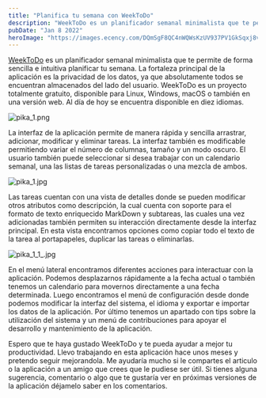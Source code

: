 ```yaml
---
title: "Planifica tu semana con WeekToDo"
description: "WeekToDo es un planificador semanal minimalista que te permite de forma sencilla e intuitiva planificar tu semana..."
pubDate: "Jan 8 2022"
heroImage: "https://images.ecency.com/DQmSgF8QC4nWQWsKzUV937PV1GkSqxj8vVevYxYCm4BdfyA/weektodo_es.jpg"
---
```


[WeekToDo](https://weektodo.me) es un planificador semanal minimalista que te permite de forma sencilla e intuitiva planificar tu semana. La fortaleza principal de la aplicación es la privacidad de los datos, ya que absolutamente todos se encuentran almacenados del lado del usuario. WeekToDo es un proyecto totalmente gratuito, disponible para Linux, Windows, macOS o también en una versión web. Al día de hoy se encuentra disponible en diez idiomas.

![pika_1.png](https://images.ecency.com/DQmVpyaRNQBr9oabUDR3J78W7NTUDfiQ2wRtjaTSZ6u23Gz/pika_1.png)

La interfaz de la aplicación permite de manera rápida y sencilla arrastrar, adicionar, modificar y eliminar tareas. La interfaz también es modificable permitiendo variar el número de columnas, tamaño y un modo oscuro. El usuario también puede seleccionar si desea trabajar con un calendario semanal, una las listas de tareas personalizadas o una mezcla de ambos.

![pika_1.jpg](https://images.ecency.com/DQmPig8ssE5zW8hKzDCr7ohcsNHxeTCfTMFDGrSHobLTb38/pika_1.jpg)

Las tareas cuentan con una vista de detalles donde se pueden modificar otros atributos como descripción, la cual cuenta con soporte para el formato de texto enriquecido MarkDown y subtareas, las cuales una vez adicionadas también permiten su interacción directamente desde la interfaz principal. En esta vista encontramos opciones como copiar todo el texto de la tarea al portapapeles, duplicar las tareas o eliminarlas.

![pika_1_1_.jpg](https://images.ecency.com/DQmbbVK4E6areP8TAgqFB5VWHBnMive7HXGrsBVz8pyWQZK/pika_1_1_.jpg)

En el menú lateral encontramos diferentes acciones para interactuar con la aplicación. Podemos desplazarnos rápidamente a la fecha actual o también tenemos un calendario para movernos directamente a una fecha determinada. Luego encontramos el menú de configuración desde donde podemos modificar la interfaz del sistema, el idioma y exportar e importar los datos de la aplicación. Por último tenemos un apartado con tips sobre la utilización del sistema y un menú de contribuciones para apoyar el desarrollo y mantenimiento de la aplicación.

Espero que te haya gustado WeekToDo y te pueda ayudar a mejor tu productividad. Llevo trabajando en esta aplicación hace unos meses y pretendo seguir mejorandola. Me ayudaría mucho si le compartes el articulo o la aplicación a un amigo que crees que le pudiese ser útil. Si tienes alguna sugerencia, comentario o algo que te gustaría ver en próximas versiones de la aplicación déjamelo saber en los comentarios.